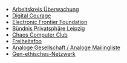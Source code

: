 +   <a href="https://antikyb.blackblogs.org/initiativen/www.ak-ueberwachung.or" target="_blank">Arbeitskreis Überwachung</a>
+   <a href="https://digitalcourage.de/" target="_blank">Digital Courage</a>
+  <a href="https://www.eff.org/" target="_blank">Electronic Frontier Foundation</a>
+   <a href="https://privatsphaere-leipzig.org/" target="_blank">Bündnis Privatsphäre Leipzig</a>
+   <a href="http://ccc.de/" target="_blank">Chaos Computer Club</a>
+   <a href="https://freiheitsfoo.de/" target="_blank">Freiheitsfoo</a>
+   <a href="http://analoges.org/" target="_blank">Analoge Gesellschaft / Analoge Mailingliste</a>
+ <a href="https://www.gen-ethisches-netzwerk.de">Gen-ethisches-Netzwerk</a>

